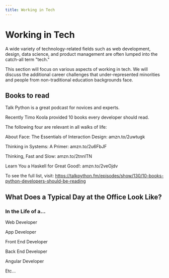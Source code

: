 ```yaml
---
title: Working in Tech
---
```

# Working in Tech

A wide variety of technology-related fields such as web development, design, data science, and product management are often lumped into the catch-all term "tech."

This section will focus on various aspects of working in tech. We will discuss the additional career challenges that under-represented minorities and people from non-traditional education backgrounds face.

## Books to read

Talk Python is a great podcast for novices and experts.

Recently Timo Koola provided 10 books every developer should read.

The following four are relevant in all walks of life:

About Face: The Essentials of Interaction Design: amzn.to/2uwtugk

Thinking in Systems: A Primer: amzn.to/2u6FbJF

Thinking, Fast and Slow: amzn.to/2tnnlTN

Learn You a Haskell for Great Good!: amzn.to/2veOjdv

To see the full list, visit: https://talkpython.fm/episodes/show/130/10-books-python-developers-should-be-reading

## What Does a Typical Day at the Office Look Like?

### In the Life of a... 

Web Developer

App Developer

Front End Developer

Back End Developer

Angular Developer

Etc...
